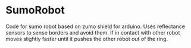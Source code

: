 # SumoRobot
Code for sumo robot based on zumo shield for arduino.
Uses reflectance sensors to sense borders and avoid them. If in contact with other robot moves slightly faster until it pushes the other robot out of the ring.
